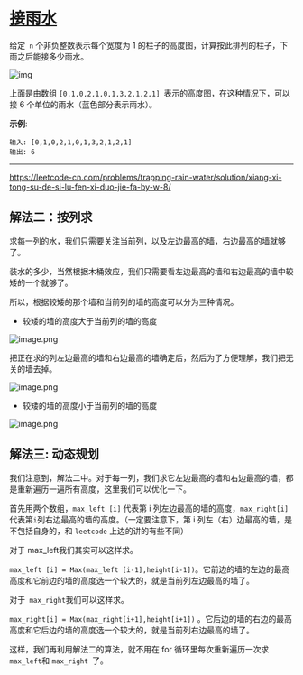 # [接雨水](https://leetcode-cn.com/problems/volume-of-histogram-lcci/)

给定` n` 个非负整数表示每个宽度为 1 的柱子的高度图，计算按此排列的柱子，下雨之后能接多少雨水。

 ![img](https://assets.leetcode-cn.com/aliyun-lc-upload/uploads/2018/10/22/rainwatertrap.png) 

上面是由数组 `[0,1,0,2,1,0,1,3,2,1,2,1] `表示的高度图，在这种情况下，可以接 6 个单位的雨水（蓝色部分表示雨水）。

**示例**:

```
输入: [0,1,0,2,1,0,1,3,2,1,2,1]
输出: 6
```

---

 https://leetcode-cn.com/problems/trapping-rain-water/solution/xiang-xi-tong-su-de-si-lu-fen-xi-duo-jie-fa-by-w-8/ 

## 解法二：按列求

求每一列的水，我们只需要关注当前列，以及左边最高的墙，右边最高的墙就够了。

装水的多少，当然根据木桶效应，我们只需要看左边最高的墙和右边最高的墙中较矮的一个就够了。

所以，根据较矮的那个墙和当前列的墙的高度可以分为三种情况。

* 较矮的墙的高度大于当前列的墙的高度

![image.png](https://pic.leetcode-cn.com/542754f4431d93141920185252aee31664a96dd17285b92dfe390e9e977bebb1-image.png)

 把正在求的列左边最高的墙和右边最高的墙确定后，然后为了方便理解，我们把无关的墙去掉。 

![image.png](https://pic.leetcode-cn.com/fecc535fe1e90c9e47e528e919857643c66d094fa73ac0c493da621d7d99ccc0-image.png)

*  较矮的墙的高度小于当前列的墙的高度 

![image.png](https://pic.leetcode-cn.com/19a50c8f4125c01349ad32d069f564b51fbb4347fd91eae079b6ec1a46c1ccee-image.png)

## 解法三: 动态规划

我们注意到，解法二中。对于每一列，我们求它左边最高的墙和右边最高的墙，都是重新遍历一遍所有高度，这里我们可以优化一下。

首先用两个数组，`max_left [i]` 代表第 i 列左边最高的墙的高度，`max_right[i] `代表第` i `列右边最高的墙的高度。（一定要注意下，第 i 列左（右）边最高的墙，是不包括自身的，和 `leetcode` 上边的讲的有些不同）

对于 max_left我们其实可以这样求。

`max_left [i] = Max(max_left [i-1],height[i-1])`。它前边的墙的左边的最高高度和它前边的墙的高度选一个较大的，就是当前列左边最高的墙了。

对于` max_right`我们可以这样求。

`max_right[i] = Max(max_right[i+1],height[i+1])` 。它后边的墙的右边的最高高度和它后边的墙的高度选一个较大的，就是当前列右边最高的墙了。

这样，我们再利用解法二的算法，就不用在 for 循环里每次重新遍历一次求` max_left `和 `max_right `了。

